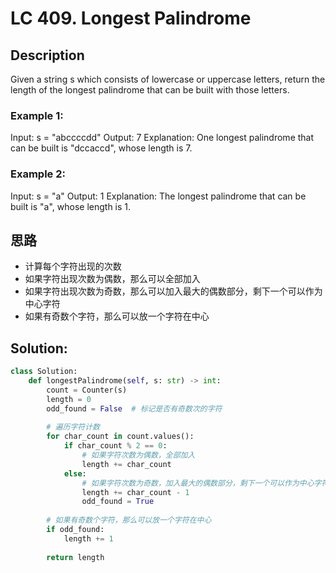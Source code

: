 # LC 409. Longest Palindrome

## Description
Given a string s which consists of lowercase or uppercase letters, return the length of the longest palindrome that can be built with those letters.

### Example 1:

Input: s = "abccccdd"
Output: 7
Explanation: One longest palindrome that can be built is "dccaccd", whose length is 7.

### Example 2:

Input: s = "a"
Output: 1
Explanation: The longest palindrome that can be built is "a", whose length is 1.

## 思路
* 计算每个字符出现的次数
* 如果字符出现次数为偶数，那么可以全部加入
* 如果字符出现次数为奇数，那么可以加入最大的偶数部分，剩下一个可以作为中心字符
* 如果有奇数个字符，那么可以放一个字符在中心

## Solution:
```py
class Solution:
    def longestPalindrome(self, s: str) -> int:
        count = Counter(s)
        length = 0
        odd_found = False  # 标记是否有奇数次的字符
        
        # 遍历字符计数
        for char_count in count.values():
            if char_count % 2 == 0:
                # 如果字符次数为偶数，全部加入
                length += char_count
            else:
                # 如果字符次数为奇数，加入最大的偶数部分，剩下一个可以作为中心字符
                length += char_count - 1
                odd_found = True
        
        # 如果有奇数个字符，那么可以放一个字符在中心
        if odd_found:
            length += 1
        
        return length
```